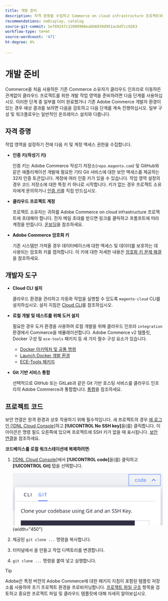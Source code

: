 ```yaml
---
title: 개발 준비
description: 자격 증명을 수집하고 Commerce on cloud infrastructure 프로젝트와 함께 사용할 개발 작업 영역을 설정하는 데 사용할 수 있는 도구에 대해 알아봅니다.
recommendations: noDisplay, catalog
source-git-commit: 1e789247c12009908eabb6039d951acbdfcc9263
workflow-type: tm+mt
source-wordcount: '471'
ht-degree: 0%

---
```


# 개발 준비

Commerce을 처음 사용하든 기존 Commerce 소유자가 클라우드 인프라로 이동하든 관계없이 클라우드 프로젝트를 위한 개발 작업 영역을 준비하려면 다음 단계를 사용하십시오. 이러한 단계 중 일부를 이미 완료했거나 기존 Adobe Commerce 개발자 환경이 있는 경우 예상 결과를 보려면 다음을 검토하고 다음 단계를 계속 진행하십시오. 일부 구성 및 워크플로우는 일반적인 온프레미스 설치와 다릅니다.

## 자격 증명

작업 영역을 설정하기 전에 다음 키 및 계정 액세스 권한을 수집합니다.

- **인증 키(작성기 키)**

  인증 키는 Adobe Commerce 작성기 저장소(`repo.magento.com`) 및 GitHub와 같은 애플리케이션 개발에 필요한 기타 Git 서비스에 대한 보안 액세스를 제공하는 32자 인증 토큰입니다. 계정에 여러 인증 키가 있을 수 있습니다. 작업 영역 설정의 경우 코드 저장소에 대한 특정 키 하나로 시작합니다. 키가 없는 경우 프로젝트 소유자에게 문의하거나 [인증 키](../cloud-guide/development/authentication-keys.md)를 직접 만드십시오.

- **클라우드 프로젝트 계정**

  프로젝트 소유자는 귀하를 Adobe Commerce on cloud infrastructure 프로젝트에 초대해야 합니다. 전자 메일 초대를 받으면 링크를 클릭하고 프롬프트에 따라 계정을 만듭니다. [온보딩](onboarding.md)을 참조하세요.

- **Adobe Commerce 암호화 키**

  기존 시스템만 가져올 경우 데이터베이스에 대한 액세스 및 데이터를 보호하는 데 사용되는 암호화 키를 캡처합니다. 이 키에 대한 자세한 내용은 [암호화 키 문제 해결](https://experienceleague.adobe.com/docs/commerce-knowledge-base/kb/troubleshooting/miscellaneous/resolve-issues-with-encryption-key.html?lang=ko)을 참조하세요.

## 개발자 도구

- **Cloud CLI 설치**

  클라우드 환경을 관리하고 자동화 작업을 실행할 수 있도록 `magento-cloud` CLI를 설치하십시오. 설치 지침은 [Cloud CLI](../cloud-guide/dev-tools/cloud-cli-overview.md)를 참조하십시오.

- **로컬 개발 및 테스트를 위해 도커 설치**

  필요한 경우 도커 환경을 사용하여 로컬 개발을 위해 클라우드 인프라 `integration` 환경에서 Commerce을 에뮬레이션합니다. Adobe Commerce v2 템플릿, Docker 구성 및 `ece-tools` 패키지 등 세 가지 필수 구성 요소가 있습니다.

   - [Docker 아키텍처 및 공통 명령](../cloud-guide/dev-tools/cloud-docker.md)
   - [Launch Docker 개발 환경](https://developer.adobe.com/commerce/cloud-tools/docker/setup/)
   - [ECE-Tools 패키지](../cloud-guide/dev-tools/package-overview.md)

- **Git 기반 서비스 통합**

  선택적으로 GitHub 또는 GitLab과 같은 Git 기반 호스팅 서비스를 클라우드 인프라의 Adobe Commerce과 통합합니다. [통합](../cloud-guide/integrations/overview.md)을 참조하세요.

## 프로젝트 코드

보안 연결은 원격 환경과 상호 작용하기 위해 필수적입니다. 새 프로젝트의 경우 [에 로그인 [!DNL Cloud Console]](https://console.adobecommerce.com)하고 **[!UICONTROL No SSH key]**&#x200B;을(를) 클릭합니다. 이 아이콘은 명령 필드 오른쪽에 있으며 프로젝트에 SSH 키가 없을 때 표시됩니다. [보안 연결](../cloud-guide/development/secure-connections.md#add-an-ssh-public-key-to-your-account)을 참조하세요.

**코드베이스를 로컬 워크스테이션에 복제하려면**:

1. [[!DNL Cloud Console]](https://console.adobecommerce.com)에서 **[!UICONTROL code]**&#x200B;을(를) 클릭하고 **[!UICONTROL Git]** 탭을 선택합니다.

   ![코드 복제](../assets/ui-git-code.png){width="450"}

1. 제공된 `git clone ...` 명령을 복사합니다.

1. 터미널에서 을 만들고 작업 디렉토리를 변경합니다.

1. `git clone ...` 명령을 붙여 넣고 실행합니다.

>[!TIP]
>
>Adobe은 특정 버전의 Adobe Commerce에 대한 패키지 지침이 포함된 템플릿 저장소를 사용하여 초기 프로젝트 환경을 프로비저닝합니다. [프로젝트 파일 구조](../cloud-guide/project/file-structure.md) 항목을 검토하고 중요한 프로젝트 파일 및 클라우드 템플릿에 대해 자세히 알아보십시오.

